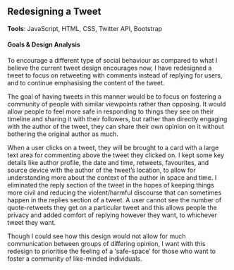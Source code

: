 ## Redesigning a Tweet

**Tools**: JavaScript, HTML, CSS, Twitter API, Bootstrap

#### Goals & Design Analysis
To encourage a different type of social behaviour as compared to what I believe the current tweet design encourages now, I have redesigned a tweet to focus on retweeting with comments instead of replying for users, and to continue emphasising the content of the tweet. 

The goal of having tweets in this manner would be to focus on fostering a community of people with similar viewpoints rather than opposing. It would allow people to feel more safe in responding to things they see on their timeline and sharing it with their followers, but rather than directly engaging with the author of the tweet, they can share their own opinion on it without bothering the original author as much. 

When a user clicks on a tweet, they will be brought to a card with a large text area for commenting above the tweet they clicked on. I kept some key details like author profile, the date and time, retweets, favourites, and source device with the author of the tweet’s location, to allow for understanding more about the context of the author in space and time. I eliminated the reply section of the tweet in the hopes of keeping things more civil and reducing the violent/harmful discourse that can sometimes happen in the replies section of a tweet. A user cannot see the number of quote-retweets they get on a particular tweet and this allows people the privacy and added comfort of replying however they want, to whichever tweet they want. 

Though I could see how this design would not allow for much communication between groups of differing opinion, I want with this redesign to prioritise the feeling of a ‘safe-space’ for those who want to foster a community of like-minded individuals. 



